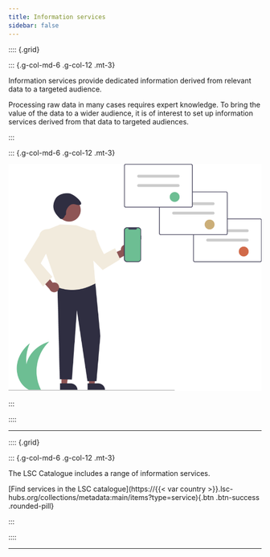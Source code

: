 ```yaml
---
title: Information services
sidebar: false
---
```


:::: {.grid}

::: {.g-col-md-6 .g-col-12 .mt-3}


Information services provide dedicated information derived from relevant data to a targeted audience.

Processing raw data in many cases requires expert knowledge. To bring the value of the data to a wider audience, it is of interest to set up information services derived from that data to targeted audiences.

:::

::: {.g-col-md-6 .g-col-12 .mt-3}

![](../img/Land%20soil%20crop%20information%20services%201mobile.svg)

:::

::::

---

:::: {.grid}

::: {.g-col-md-6 .g-col-12 .mt-3}

The LSC Catalogue includes a range of information services.


[Find services in the LSC catalogue](https://{{< var country >}}.lsc-hubs.org/collections/metadata:main/items?type=service){.btn .btn-success .rounded-pill}


:::

::::


---

<script src="https://giscus.app/client.js"
      data-repo="{{< var giscus-repo >}}"
      data-repo-id="{{< var giscus-repo-id >}}"
      data-category="{{< giscus-cat >}}"
      data-category-id="{{< giscus-cat-id >}}"
      data-mapping="title"
      data-strict="0"
      data-reactions-enabled="0"
      data-emit-metadata="0"
      data-input-position="bottom"
      data-theme="noborder_light"
      data-lang="en"
      data-loading="lazy"
      crossorigin="anonymous"
      async></script>
